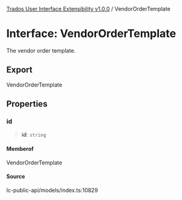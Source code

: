 [Trados User Interface Extensibility v1.0.0](../wiki/globals) / VendorOrderTemplate

# Interface: VendorOrderTemplate

The vendor order template.

## Export

VendorOrderTemplate

## Properties

### id

> **id**: `string`

#### Memberof

VendorOrderTemplate

#### Source

lc-public-api/models/index.ts:10829
